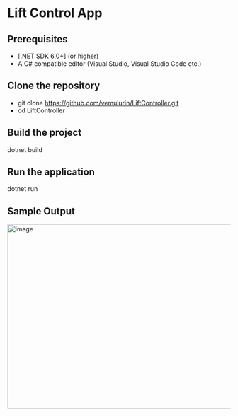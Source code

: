 # Lift Control App
## Prerequisites

- [.NET SDK 6.0+] (or higher)
- A C# compatible editor (Visual Studio, Visual Studio Code etc.)

## Clone the repository
- git clone https://github.com/vemulurin/LiftController.git
- cd LiftController
## Build the project
dotnet build
## Run the application
dotnet run
## Sample Output
<img width="1100" height="417" alt="image" src="https://github.com/user-attachments/assets/53985975-c1b9-4e82-ae28-8c8ae7616c85" />


